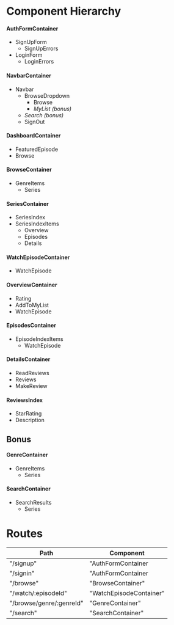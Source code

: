 # Component Hierarchy

#### AuthFormContainer
* SignUpForm
  * SignUpErrors
* LoginForm
  * LoginErrors

#### NavbarContainer
* Navbar
  * BrowseDropdown
    * Browse
    * *MyList (bonus)*
  * *Search (bonus)*
  * SignOut

#### DashboardContainer
* FeaturedEpisode
* Browse

#### BrowseContainer
* GenreItems
  * Series

#### SeriesContainer
* SeriesIndex
* SeriesIndexItems
  * Overview
  * Episodes
  * Details

#### WatchEpisodeContainer
  * WatchEpisode

#### OverviewContainer
* Rating
* AddToMyList
* WatchEpisode

#### EpisodesContainer
* EpisodeIndexItems
  * WatchEpisode

#### DetailsContainer
* ReadReviews
* Reviews
* MakeReview

#### ReviewsIndex
* StarRating
* Description

## Bonus

#### GenreContainer
* GenreItems
  * Series

#### SearchContainer
* SearchResults
  * Series




# Routes
Path | Component
------------ | -------------
"/signup" | "AuthFormContainer
"/signin" | "AuthFormContainer
"/browse" | "BrowseContainer"
"/watch/:episodeId" | "WatchEpisodeContainer"
"/browse/genre/:genreId" | "GenreContainer"
"/search" | "SearchContainer"
